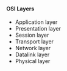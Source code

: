 
#### OSI Layers
- Application layer
- Presentation layer
- Session layer
- Transport layer
- Network layer
- Datalink layer
- Physical layer

